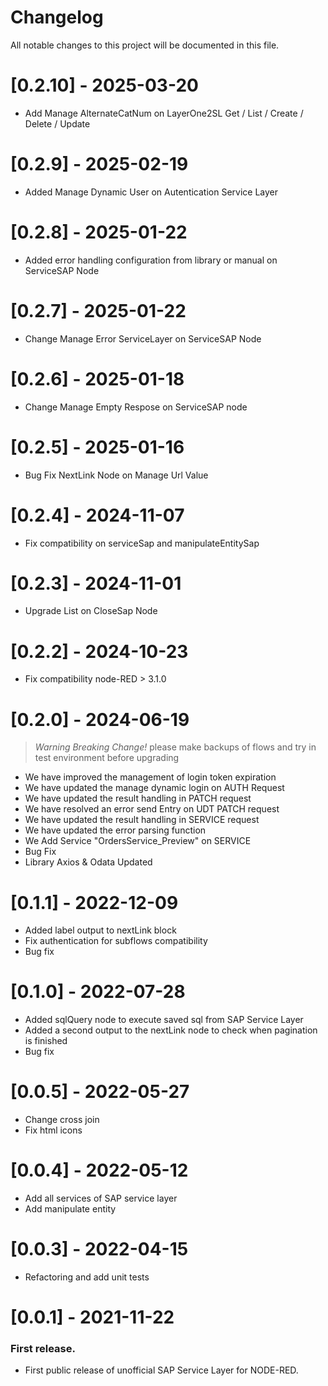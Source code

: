 # Changelog

All notable changes to this project will be documented in this file.

# [0.2.10] - 2025-03-20

- Add Manage AlternateCatNum on LayerOne2SL Get / List / Create / Delete / Update

# [0.2.9] - 2025-02-19

- Added Manage Dynamic User on Autentication Service Layer

# [0.2.8] - 2025-01-22

- Added error handling configuration from library or manual on ServiceSAP Node

# [0.2.7] - 2025-01-22

- Change Manage Error ServiceLayer on ServiceSAP Node

# [0.2.6] - 2025-01-18

- Change Manage Empty Respose on ServiceSAP node

# [0.2.5] - 2025-01-16

- Bug Fix NextLink Node on Manage Url Value

# [0.2.4] - 2024-11-07

- Fix compatibility on serviceSap and manipulateEntitySap

# [0.2.3] - 2024-11-01

- Upgrade List on CloseSap Node 

# [0.2.2] - 2024-10-23

- Fix compatibility node-RED > 3.1.0

# [0.2.0] - 2024-06-19

> *Warning Breaking Change!* please make backups of flows and try in test environment before upgrading

- We have improved the management of login token expiration
- We have updated the manage dynamic login on AUTH Request
- We have updated the result handling in PATCH request
- We have resolved an error send Entry on UDT PATCH request
- We have updated the result handling in SERVICE request
- We have updated the error parsing function
- We Add Service "OrdersService_Preview" on SERVICE
- Bug Fix
- Library Axios & Odata Updated

# [0.1.1] - 2022-12-09

- Added label output to nextLink block
- Fix authentication for subflows compatibility
- Bug fix

# [0.1.0] - 2022-07-28

- Added sqlQuery node to execute saved sql from SAP Service Layer
- Added a second output to the nextLink node to check when pagination is finished
- Bug fix

# [0.0.5] - 2022-05-27

- Change cross join
- Fix html icons

# [0.0.4] - 2022-05-12

- Add all services of SAP service layer
- Add manipulate entity

# [0.0.3] - 2022-04-15

- Refactoring and add unit tests

# [0.0.1] - 2021-11-22

### First release.

- First public release of unofficial SAP Service Layer for NODE-RED.
